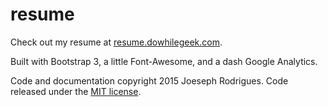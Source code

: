 # resume
Check out my resume at [resume.dowhilegeek.com](http://resume.dowhilegeek.com).

Built with Bootstrap 3, a little Font-Awesome, and a dash Google Analytics.

Code and documentation copyright 2015 Joeseph Rodrigues. Code released under the [MIT license](https://github.com/DoWhileGeek/resume/blob/gh-pages/LICENSE).
